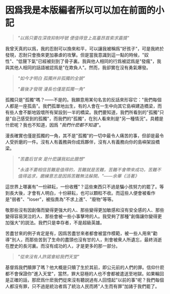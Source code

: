# 因爲我是本版編者所以可以加在前面的小記

>*"以爲只要在深夜抑制呼號 便值得登上高臺昂首索求嘉獎"*

我曾天真的以爲，我的忍耐可以換來和平，可以讓我被稱爲"好孩子"，可是我終於發現，忍耐只會換來更加暴虐的攻擊。但是當我意識到這一點的時候，"奴性"、"低聲下氣"已經被刻到了骨子裏。我與他人相同的行爲被認爲是"發瘋"，我與其他人相同的話語被認爲是"在欺負人"。然而，我卻實在沒有勇氣爆發。

>*"如今才明白 孤獨并非孤獨的全貌"*
>
>*"最後才發現 漫長也僅是孤獨一角"*

孤獨只是"孤獨"嗎？——不是的。我願意用某句名言的反話來形容它："我們每個人都是一座孤島"。我們孤單地出生，有的人會在一生中向其它島嶼建造橋梁，而有些人會不斷地毀壞所有架設到一半的橋梁。我們要知道，我們所看到的"孤獨"只是"自己感受到的孤獨"，而我們的"孤獨"，在別人看來則是"另一種情況"。具體是什麽呢？我也不知道，因爲 *"我們什麽都不知道"*。

漫長確實也僅是孤獨的一角，其不是"孤獨"的一切中最令人痛苦的事，但卻是最令人受折磨的一件。沒有人有義務與你成爲夥伴，沒有人有義務向你的島嶼架設橋梁。

>*"苦盡后甘來 是什麽讓我如此臆想"*
>
>*"永遠不要相信苦難是值得的，苦難就是苦難，苦難不會帶來成功，苦難不值得追求，磨練意志是因爲苦難無法躲開。"——余華《活著》*

這世界上哪裏有"一份耕耘，一份收穫"？這些東西只不過是騙小孩努力的罷了。等到長大後，才會有人明白，十份耕耘，也可以顆粒不收。而這些人便會被看作是"弱者"、"loser"，被指責為"不求上進"、"廢物"等等。

敬那些沒有因創傷而變得更强大的人、那些變得更加敏感和沒有安全感的人、那些變得容易哭泣的人、那些會被一些小事擊垮的人。我受夠了那種"創傷讓你變得更加强大"的説法。我們只是幸存者，不是超級英雄。

苦盡甘來的例子肯定是有，因爲苦盡甘來者都會被當作模範，被一些人用來"勸導"別人，而那些苦到了生命的盡頭也沒有甘的人，則會被衆人所遺忘，最終消逝在歷史的長河裏。而沒有成功的人，才是更多的那一部分。

>*"從來沒有人許諾會給我們天堂"*

基督爲我們贖罪了嗎？他大概是只贖了生於其前，即公元前的人們的罪。信仰什麽都不會保證你"進入天堂"，當然，罪大惡極的人也不會都被遣送至地獄。如果輪回是正確的話，那麽爲什麽我們從來沒有聽説過有人回憶起"以前的事"呢？我們每個人都沒有罪，只不過是統治者爲了統治人民而將"人生而有罪"加諸于我們罷了。